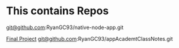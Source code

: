 # This contains Repos
git@github.com:RyanGC93/native-node-app.git

[Final Project](git@github.com:RyanGC93/finalProject.git)
git@github.com:RyanGC93/appAcademtClassNotes.git


